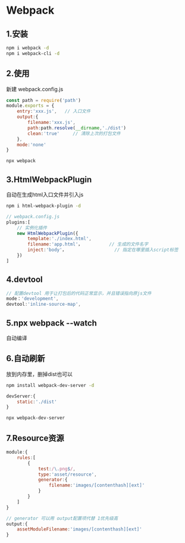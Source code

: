 # Webpack

## 1.安装

```bash
npm i webpack -d
npm i webpack-cli -d
```

## 2.使用

新建 webpack.config.js

```js
const path = require('path')
module.exports = {
    entry:'xxx.js',   // 入口文件
    output:{
        filename:'xxx.js',
        path:path.resolve(__dirname,'./dist')
        clean:'true'     // 清除上次的打包文件
    },
    mode:'none'
}
```

```bash
npx webpack
```

## 3.HtmlWebpackPlugin

自动在生成html入口文件并引入js

```bash
npm i html-webpack-plugin -d
```

```js
// webpack.config.js
plugins:[
    // 实例化插件
    new HtmlWebpackPlugin({
        template:'./index.html',
        filename:'app.html'，          // 生成的文件名字
        inject:'body'，					// 指定在哪里插入script标签	
    }) 
]
```

## 4.devtool

```js
// 配置devtool 用于让打包后的代码正常显示，并且错误指向原js文件
mode：'development',
devtool:'inline-source-map',
```

## 5.npx webpack --watch

自动编译

## 6.自动刷新

放到内存里，删掉dist也可以

```bash
npm install webpack-dev-server -d
```

```js
devServer:{
    static:'./dist'
}
```

```bash
npx webpack-dev-server
```

## 7.Resource资源

```js
module:{
    rules:[
        {
            test:/\.png$/,
            type:'asset/resource',
            generator:{
                filename:'images/[contenthash][ext]'
            }
        }
    ]
}
```

```js
// generator 可以用 output配置项代替 1优先级高
output:{
 	assetModuleFilename:'images/[contenthash][ext]'
}
```

